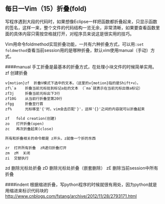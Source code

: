 每日一Vim（15）折叠(fold)
--------------------
写程序遇到大段的代码时，如果想像Eclipse一样把函数都折叠起来，只显示函数的签名，这样一来，整个文件的代码结构一览无余，非常清晰，如果要查看函数里面的具体内容只需按空格就打开，对程序员来说这是很实用的技巧。  

Vim用命令foldmethod实现折叠功能，一共有六种折叠方式，可以用`:set foldmethod`查看当前session用的是哪种折叠，默认vim使用manual（手动）方式。

####manual
手工折叠是最基本的折叠方式，在处理小块文件的时候简单实用。
zf  创建折叠

    v{motion}zf  折叠V模式下选中的文本。（这里的v{motion}指的是Shift+v）。
    zf\`a    折叠当前光标处到标记a处的文本 （`ma`就表示在当前光标出做a标记）       zf3j     折叠当前光标出下3行
    zf10G    从当前行折叠至第20行
    zfgg     折叠至行首
    zf%      光标移至'{'时，vim会去匹配'}'，这样'{}'之间的内容就可以折叠起来

    zf   fold creation(创建)
    zo   打开折叠(open)
    zc   再次折叠起来(close)

    所有和折叠相关的命令都是 z开头，z就像一个折的东西

    zr  打开所有折叠  zR递归折叠打开
    zm  zM  关闭
    zi  交替执行
zd  删除光标处折叠
zD  删除光标处折叠（嵌套删除）
zE  删除当前session中所有折叠

####indent
根据缩进折叠，写python程序的时候就很有用处，因为python就是用缩进来标识代码块的
http://www.cnblogs.com/fstang/archive/2012/11/28/2793171.html
